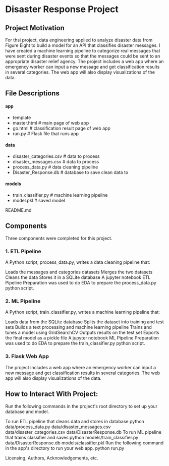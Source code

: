 # Disaster Response Project

## Project Motivation
For thsi project, data engineering  applied to analyze disaster data from Figure Eight to build a model for an API that classifies disaster messages. I have created a machine learning pipeline to categorize real messages that were sent during disaster events so that the messages could be sent to an appropriate disaster relief agency. The project includes a web app where an emergency worker can input a new message and get classification results in several categories. The web app will also display visualizations of the data.

## File Descriptions
#### app

- template
- master.html # main page of web app
- go.html # classification result page of web app
- run.py # Flask file that runs app

#### data

- disaster_categories.csv # data to process
- disaster_messages.csv # data to process
- process_data.py # data cleaning pipeline
- Disaster_Response.db # database to save clean data to

#### models

- train_classifier.py # machine learning pipeline
- model.pkl # saved model

README.md

## Components
Three components were completed for this project.

### 1. ETL Pipeline
A Python script, process_data.py, writes a data cleaning pipeline that:

Loads the messages and categories datasets
Merges the two datasets
Cleans the data
Stores it in a SQLite database
A jupyter notebook ETL Pipeline Preparation was used to do EDA to prepare the process_data.py python script.

### 2. ML Pipeline
A Python script, train_classifier.py, writes a machine learning pipeline that:

Loads data from the SQLite database
Splits the dataset into training and test sets
Builds a text processing and machine learning pipeline
Trains and tunes a model using GridSearchCV
Outputs results on the test set
Exports the final model as a pickle file
A jupyter notebook ML Pipeline Preparation was used to do EDA to prepare the train_classifier.py python script.

### 3. Flask Web App
The project includes a web app where an emergency worker can input a new message and get classification results in several categories. The web app will also display visualizations of the data. 

## How to Interact With Project:
Run the following commands in the project's root directory to set up your database and model.

To run ETL pipeline that cleans data and stores in database python data/process_data.py data/disaster_messages.csv data/disaster_categories.csv data/DisasterResponse.db
To run ML pipeline that trains classifier and saves python models/train_classifier.py data/DisasterResponse.db models/classifier.pkl
Run the following command in the app's directory to run your web app. python run.py

Licensing, Authors, Acknowledgements, etc.
